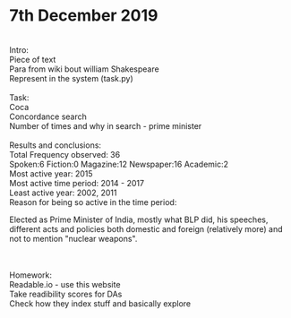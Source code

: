 <h1>7th December 2019</h1>

<br> Intro:
<br> Piece of text
<br> Para from wiki bout william Shakespeare
<br> Represent in the system (task.py)
<br> 
<br> Task:
<br> Coca
<br> Concordance search
<br> Number of times and why in search - prime minister
<br> 
<br> Results and conclusions:
<br> Total Frequency observed: 36
<br> Spoken:6 Fiction:0 Magazine:12 Newspaper:16 Academic:2 
<br> Most active year: 2015
<br> Most active time period: 2014 - 2017
<br> Least active year: 2002, 2011
<br> Reason for being so active in the time period: 
<p> Elected as Prime Minister of India, mostly what BLP did, his speeches, different acts and policies both domestic and foreign (relatively more) and not to mention "nuclear weapons". </p>
<br>
<br> Homework: 
<br> Readable.io - use this website
<br> Take readibility scores for DAs
<br> Check how they index stuff and basically explore